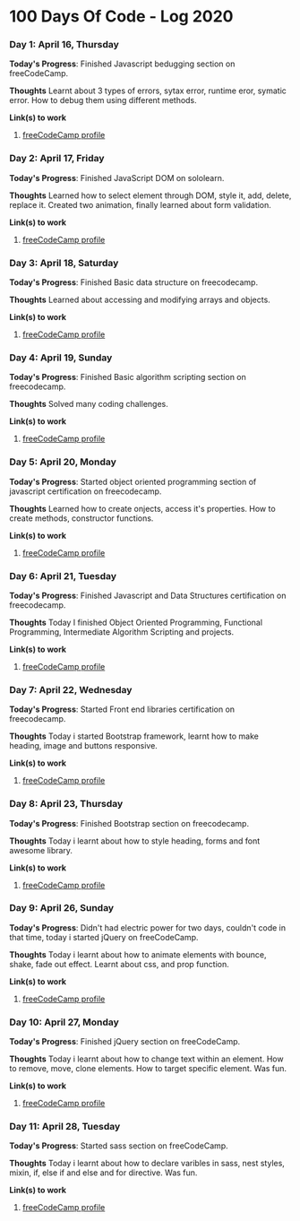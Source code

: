 # 100 Days Of Code - Log 2020

### Day 1: April 16, Thursday

**Today's Progress**: Finished Javascript bedugging section on freeCodeCamp.

**Thoughts** Learnt about 3 types of errors, sytax error, runtime eror, symatic error. How to debug them using different methods.

**Link(s) to work**
1. [freeCodeCamp profile](https://www.freecodecamp.com/yathinbabux)

### Day 2: April 17, Friday

**Today's Progress**: Finished JavaScript DOM on sololearn.

**Thoughts** Learned how to select element through DOM, style it, add, delete, replace it. Created two animation, finally learned about form validation.

**Link(s) to work**
1. [freeCodeCamp profile](https://www.freecodecamp.com/yathinbabux)

### Day 3: April 18, Saturday

**Today's Progress**: Finished Basic data structure on freecodecamp.

**Thoughts** Learned about accessing and modifying arrays and objects.

**Link(s) to work**
1. [freeCodeCamp profile](https://www.freecodecamp.com/yathinbabux)

### Day 4: April 19, Sunday

**Today's Progress**: Finished Basic algorithm scripting section on freecodecamp.

**Thoughts** Solved many coding challenges.

**Link(s) to work**
1. [freeCodeCamp profile](https://www.freecodecamp.com/yathinbabux)

### Day 5: April 20, Monday

**Today's Progress**: Started object oriented programming section of javascript certification on freecodecamp.

**Thoughts** Learned how to create onjects, access it's properties. How to create methods, constructor functions.

**Link(s) to work**
1. [freeCodeCamp profile](https://www.freecodecamp.com/yathinbabux)

### Day 6: April 21, Tuesday

**Today's Progress**: Finished Javascript and Data Structures certification on freecodecamp.

**Thoughts** Today I finished Object Oriented Programming, Functional Programming, Intermediate Algorithm Scripting and projects.

**Link(s) to work**
1. [freeCodeCamp profile](https://www.freecodecamp.com/yathinbabux)

### Day 7: April 22, Wednesday

**Today's Progress**: Started Front end libraries certification on freecodecamp.

**Thoughts** Today i started Bootstrap framework, learnt how to make heading, image and buttons responsive.

**Link(s) to work**
1. [freeCodeCamp profile](https://www.freecodecamp.com/yathinbabux)

### Day 8: April 23, Thursday

**Today's Progress**: Finished Bootstrap section on freecodecamp.

**Thoughts** Today i learnt about how to style heading, forms and font awesome library.

**Link(s) to work**
1. [freeCodeCamp profile](https://www.freecodecamp.com/yathinbabux)

### Day 9: April 26, Sunday

**Today's Progress**: Didn't had electric power for two days, couldn't code in that time, today i started jQuery on freeCodeCamp.

**Thoughts** Today i learnt about how to animate elements with bounce, shake, fade out effect. Learnt about css, and prop function.

**Link(s) to work**
1. [freeCodeCamp profile](https://www.freecodecamp.com/yathinbabux)

### Day 10: April 27, Monday

**Today's Progress**: Finished jQuery section on freeCodeCamp.

**Thoughts** Today i learnt about how to change text within an element. How to remove, move, clone elements. How to target specific element. Was fun.

**Link(s) to work**
1. [freeCodeCamp profile](https://www.freecodecamp.com/yathinbabux)

### Day 11: April 28, Tuesday

**Today's Progress**: Started sass section on freeCodeCamp.

**Thoughts** Today i learnt about how to declare varibles in sass, nest styles, mixin, if, else if and else and for directive. Was fun.

**Link(s) to work**
1. [freeCodeCamp profile](https://www.freecodecamp.com/yathinbabux)
